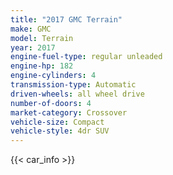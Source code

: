 ```yaml
---
title: "2017 GMC Terrain"
make: GMC
model: Terrain
year: 2017
engine-fuel-type: regular unleaded
engine-hp: 182
engine-cylinders: 4
transmission-type: Automatic
driven-wheels: all wheel drive
number-of-doors: 4
market-category: Crossover
vehicle-size: Compact
vehicle-style: 4dr SUV
---
```


{{< car_info >}}
